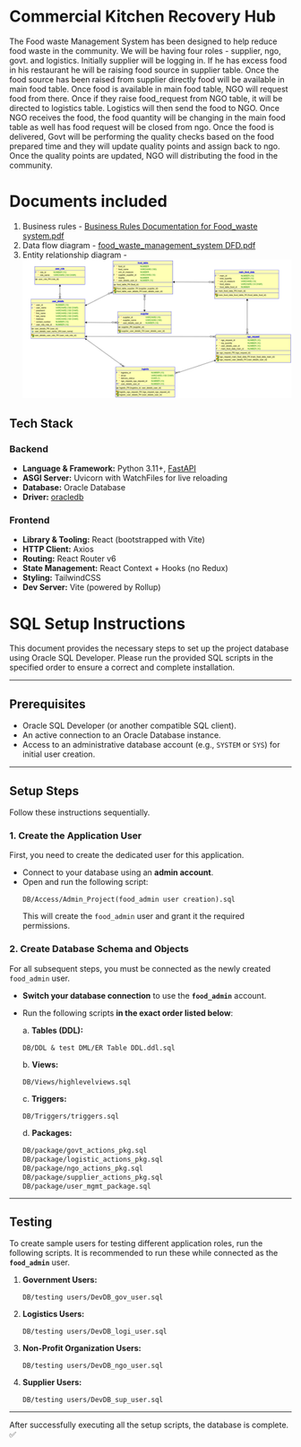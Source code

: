 # Commercial Kitchen Recovery Hub

The Food waste Management System has been designed to help reduce food waste in the community. We will be having four roles - supplier, ngo, govt. and logistics. Initially supplier will be logging in. If he has excess food in his restaurant he will be raising food source in supplier table. Once the food source has been raised from supplier directly food will be available in main food table. Once food is available in main food table, NGO will request food from there. Once if they raise food_request from NGO table, it will be directed to logistics table. Logistics will then send the food to NGO. Once NGO receives the food, the food quantity will be changing in the main food table as well has food request will be closed from ngo. Once the food is delivered, Govt will be performing the quality checks based on the food prepared time and they will update quality points and assign back to ngo. Once the quality points are updated, NGO will distributing the food in the community.

# Documents included
1. Business rules - [Business Rules Documentation for Food_waste system.pdf](https://github.com/jayanthmani8045/Food-Conservation-Portal/blob/main/DB/Business%20Rules%20Documentation%20for%20Food_waste%20system.pdf)
2. Data flow diagram - [food_waste_management_system DFD.pdf](https://github.com/jayanthmani8045/Food-Conservation-Portal/blob/main/DB/food_waste_management_system%20DFD.pdf)
4. Entity relationship diagram -
![Relational Diagram](https://github.com/jayanthmani8045/Food-Conservation-Portal/blob/main/DB/ER%20Diagram/Relational_ER.png)


## Tech Stack

### Backend

* **Language & Framework:** Python 3.11+, [FastAPI](https://fastapi.tiangolo.com/)
* **ASGI Server:** Uvicorn with WatchFiles for live reloading
* **Database:** Oracle Database
* **Driver:** [oracledb](https://oracle.github.io/python-oracledb/)


### Frontend

* **Library & Tooling:** React (bootstrapped with Vite)
* **HTTP Client:** Axios
* **Routing:** React Router v6
* **State Management:** React Context + Hooks (no Redux)
* **Styling:** TailwindCSS
* **Dev Server:** Vite (powered by Rollup)


# SQL Setup Instructions

This document provides the necessary steps to set up the project database using Oracle SQL Developer. Please run the provided SQL scripts in the specified order to ensure a correct and complete installation.

-----

## Prerequisites

  * Oracle SQL Developer (or another compatible SQL client).
  * An active connection to an Oracle Database instance.
  * Access to an administrative database account (e.g., `SYSTEM` or `SYS`) for initial user creation.

-----

## Setup Steps

Follow these instructions sequentially.

### 1\. Create the Application User

First, you need to create the dedicated user for this application.

  * Connect to your database using an **admin account**.
  * Open and run the following script:
    ```
    DB/Access/Admin_Project(food_admin user creation).sql
    ```
    This will create the `food_admin` user and grant it the required permissions.

### 2\. Create Database Schema and Objects

For all subsequent steps, you must be connected as the newly created `food_admin` user.

  * **Switch your database connection** to use the **`food_admin`** account.

  * Run the following scripts **in the exact order listed below**:

    a. **Tables (DDL):**

    ```
    DB/DDL & test DML/ER Table DDL.ddl.sql
    ```

    b. **Views:**

    ```
    DB/Views/highlevelviews.sql
    ```

    c. **Triggers:**

    ```
    DB/Triggers/triggers.sql
    ```

    d. **Packages:**

    ```
    DB/package/govt_actions_pkg.sql
    DB/package/logistic_actions_pkg.sql
    DB/package/ngo_actions_pkg.sql
    DB/package/supplier_actions_pkg.sql
    DB/package/user_mgmt_package.sql
    ```

-----

## Testing

To create sample users for testing different application roles, run the following scripts. It is recommended to run these while connected as the **`food_admin`** user.

1.  **Government Users:**

    ```
    DB/testing users/DevDB_gov_user.sql
    ```

2.  **Logistics Users:**

    ```
    DB/testing users/DevDB_logi_user.sql
    ```

3.  **Non-Profit Organization Users:**

    ```
    DB/testing users/DevDB_ngo_user.sql
    ```

4.  **Supplier Users:**

    ```
    DB/testing users/DevDB_sup_user.sql
    ```

-----

After successfully executing all the setup scripts, the database is complete. ✅
